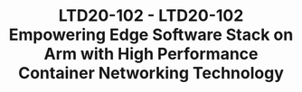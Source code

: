 ---
categories:
- ltd20
description: 'To join this session live please go to:<br><ul><li>YouTube: <a data-saferedirecturl="https://www.google.com/url?q=https://youtu.be/CCm7yC2rBP8&source=gmail&ust=1584709380421000&usg=AFQjCNFU25JEciO-bl3ZdJ9ygW7B-K7HFw"
  href="https://youtu.be/CCm7yC2rBP8" target="_blank">https://youtu.be/CCm7yC2rBP8</a></li><li>Zoom:
  <a data-saferedirecturl="https://www.google.com/url?q=https://zoom.us/j/448744842?pwd%3DUjRGTW9sT1pYUkJydHJ6K3E1d3lFZz09&source=gmail&ust=1584709380421000&usg=AFQjCNHerCbG47cOF-09Mck9wiy_WC35kA"
  href="https://zoom.us/j/448744842?pwd=UjRGTW9sT1pYUkJydHJ6K3E1d3lFZz09" target="_blank">https://zoom.us/j/448744842?pwd=UjRGTW9sT1pYUkJydHJ6K3E1d3lFZz09</a></li></ul><strong>Description:&nbsp;</strong><br>Empowering
  Edge Software Stack on Arm with High Performance Container Networking Technology<br><br>The
  purpose of edge computing and MEC is to bring real-time, high-bandwidth, low-latency
  access to latency-dependent applications, distributed at the edge of the network.
  Arm put special design consideration for edge computing into its CPU architecture
  and reference SoC.<br>On the other side, a high performance, flexible and easy deployable
  container networking of edge software stack is the key to the success of using Arm
  platform on edge computing.<br>In the presentation, we would like to give out our
  R&D work on Arm edge software stack. The following key takeaways would given but
  not limit to:<br>1. The Arm edge reference stack, use cases and its supporting technologies;<br>2.
  The high performance container networking technology used in Arm edge software stack,
  which includes Calico(kernel stack based), Cilium(bpf based), SRIOV device plugin
  and CNI with kernel and DPDK support(physical device based)<br>3. The SmartNIC for
  container networking with SRIOV and OVS offload<br>4. The data plane acceleration
  technique used for edge computing on arm<br>5. Performance evaluation, comparisons
  and optimization from the edge application aspect for above technologies'
image:
  featured: 'true'
  path: https://static.linaro.org/connect/ltd20/images/LTD20-102.png
session_id: LTD20-102
session_room: Track 2 [Tuesday]
session_slot:
  end_time: 2020-03-24 09:50
  start_time: 2020-03-24 09:30
session_speakers:
- speaker_bio: Zijin Tao is a Ph.D in Computer Networking, who has worked in this
    area for more than 15 years. He has worked as a network engineer in research institute
    of university for more than 10 years. Then he worked in IBM for almost 5 years
    for SDN and Cloud Networking. &lt;br /&gt; Now he is working in Arm as an Staff
    Software Engineer, mainly on networking infrastructure open source projects.&lt;br
    /&gt; Zijin Tao has filed more than 10 patents and papers in Computer Networking.
  speaker_company: Arm Ltd
  speaker_image: http://avatars.sched.co/a/f2/5059315/avatar.jpg.320x320px.jpg?324
  speaker_name: Trevor Tao
  speaker_position: Staff Softwre Engineer
  speaker_role: attendee, speaker
session_track: Networking
tag: session
tags: Networking
title: LTD20-102 - LTD20-102 Empowering Edge Software Stack on Arm with High Performance
  Container Networking Technology
---